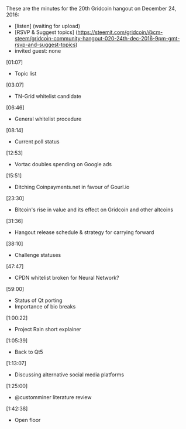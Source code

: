 These are the minutes for the 20th Gridcoin hangout on December 24, 2016:

* [listen] (waiting for upload)
* [RSVP & Suggest topics] (https://steemit.com/gridcoin/@cm-steem/gridcoin-community-hangout-020-24th-dec-2016-9pm-gmt-rsvp-and-suggest-topics)
* invited guest: none

[01:07]
* Topic list

[03:07]
* TN-Grid whitelist candidate

[06:46]
* General whitelist procedure

[08:14]
* Current poll status

[12:53]
* Vortac doubles spending on Google ads

[15:51]
* Ditching Coinpayments.net in favour of Gourl.io

[23:30]
* Bitcoin's rise in value and its effect on Gridcoin and other altcoins

[31:36]
* Hangout release schedule & strategy for carrying forward

[38:10]
* Challenge statuses

[47:47]
* CPDN whitelist broken for Neural Network?

[59:00]
* Status of Qt porting
* Importance of bio breaks

[1:00:22]
* Project Rain short explainer

[1:05:39]
* Back to Qt5

[1:13:07]
* Discussing alternative social media platforms

[1:25:00]
* @customminer literature review

[1:42:38]
* Open floor
